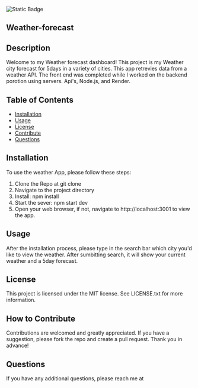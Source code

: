 ![Static Badge](https://img.shields.io/badge/MIT-license-yellow)
## Weather-forecast

## Description

Welcome to my Weather forecast dashboard!
This project is my Weather city forecast for 5days in a variety of cities. This app retrevies data from a weather API. The front end was completed while I worked on the backend porotion using servers. Api's, Node.js, and Render.

## Table of Contents 

- [Installation](#installation)
- [Usage](#usage)
- [License](#license)
- [Contribute](#how-to-contribute)
- [Questions](#questions) 

## Installation

To use the weather App, please follow these steps:
1. Clone the Repo at git clone 
2. Navigate to the project directory
3. Install: npm install
4. Start the sever: npm start dev
5. Open your web browser, if not, navigate to  http://localhost:3001 to view the app.

## Usage

After the installation process, please type in the search bar which city you'd like to view the weather. After sumbitting search, it will show your current weather and a 5day forecast.

## License

This project is licensed under the MIT license. See LICENSE.txt for more information.

## How to Contribute

Contributions are welcomed and greatly appreciated. If you have a suggestion, please fork the repo and create a pull request. Thank you in advance!

## Questions

If you have any additional questions, please reach me at 
